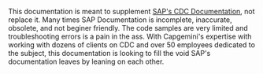 This documentation is meant to supplement [SAP's CDC Documentation](https://help.sap.com/viewer/product/SAP_CUSTOMER_DATA_CLOUD/GIGYA/en-US), not replace it. Many times SAP Documentation is incomplete, inaccurate, obsolete, and not beginer friendly. The code samples are very limited and troubleshooting errors is a pain in the ass. With Capgemini's expertise with working with dozens of clients on CDC and over 50 employees dedicated to the subject, this documentation is looking to fill the void SAP's documentation leaves by leaning on each other.